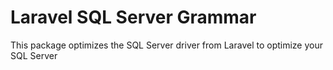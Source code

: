 # Laravel SQL Server Grammar
This package optimizes the SQL Server driver from Laravel to optimize your SQL Server
